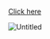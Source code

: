 [Click here](https://dbdocs.io/prathour884/progressio?schema=public&view=relationships&table=Announcement)

![Untitled](https://github.com/Prashantrathour/progressio.com/assets/112960345/8bc93c5d-f69d-4f0a-aa47-d0b731212d6a)
